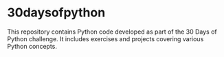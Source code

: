 # 30daysofpython
This repository contains Python code developed as part of the 30 Days of Python challenge. It includes exercises and projects covering various Python concepts.
